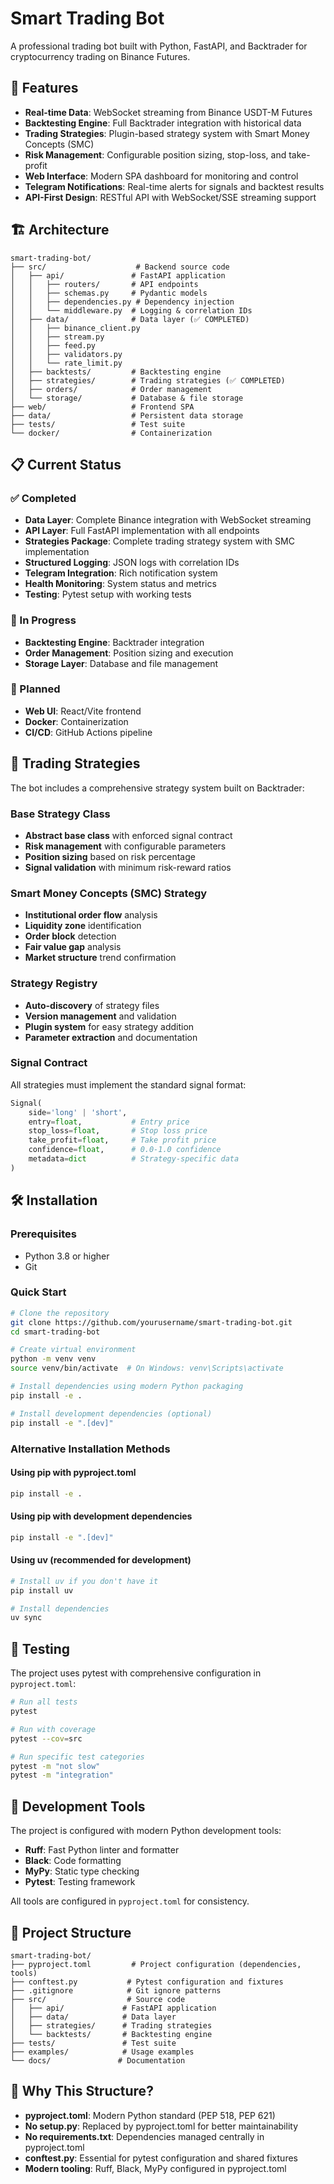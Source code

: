 # Smart Trading Bot

A professional trading bot built with Python, FastAPI, and Backtrader for cryptocurrency trading on Binance Futures.

## 🚀 Features

- **Real-time Data**: WebSocket streaming from Binance USDT-M Futures
- **Backtesting Engine**: Full Backtrader integration with historical data
- **Trading Strategies**: Plugin-based strategy system with Smart Money Concepts (SMC)
- **Risk Management**: Configurable position sizing, stop-loss, and take-profit
- **Web Interface**: Modern SPA dashboard for monitoring and control
- **Telegram Notifications**: Real-time alerts for signals and backtest results
- **API-First Design**: RESTful API with WebSocket/SSE streaming support

## 🏗️ Architecture

```
smart-trading-bot/
├── src/                    # Backend source code
│   ├── api/               # FastAPI application
│   │   ├── routers/       # API endpoints
│   │   ├── schemas.py     # Pydantic models
│   │   ├── dependencies.py # Dependency injection
│   │   └── middleware.py  # Logging & correlation IDs
│   ├── data/              # Data layer (✅ COMPLETED)
│   │   ├── binance_client.py
│   │   ├── stream.py
│   │   ├── feed.py
│   │   ├── validators.py
│   │   └── rate_limit.py
│   ├── backtests/         # Backtesting engine
│   ├── strategies/        # Trading strategies (✅ COMPLETED)
│   ├── orders/            # Order management
│   └── storage/           # Database & file storage
├── web/                   # Frontend SPA
├── data/                  # Persistent data storage
├── tests/                 # Test suite
└── docker/                # Containerization
```

## 📋 Current Status

### ✅ Completed
- **Data Layer**: Complete Binance integration with WebSocket streaming
- **API Layer**: Full FastAPI implementation with all endpoints
- **Strategies Package**: Complete trading strategy system with SMC implementation
- **Structured Logging**: JSON logs with correlation IDs
- **Telegram Integration**: Rich notification system
- **Health Monitoring**: System status and metrics
- **Testing**: Pytest setup with working tests

### 🔄 In Progress
- **Backtesting Engine**: Backtrader integration
- **Order Management**: Position sizing and execution
- **Storage Layer**: Database and file management

### 📝 Planned
- **Web UI**: React/Vite frontend
- **Docker**: Containerization
- **CI/CD**: GitHub Actions pipeline

## 🎯 Trading Strategies

The bot includes a comprehensive strategy system built on Backtrader:

### Base Strategy Class
- **Abstract base class** with enforced signal contract
- **Risk management** with configurable parameters
- **Position sizing** based on risk percentage
- **Signal validation** with minimum risk-reward ratios

### Smart Money Concepts (SMC) Strategy
- **Institutional order flow** analysis
- **Liquidity zone** identification
- **Order block** detection
- **Fair value gap** analysis
- **Market structure** trend confirmation

### Strategy Registry
- **Auto-discovery** of strategy files
- **Version management** and validation
- **Plugin system** for easy strategy addition
- **Parameter extraction** and documentation

### Signal Contract
All strategies must implement the standard signal format:
```python
Signal(
    side='long' | 'short',
    entry=float,           # Entry price
    stop_loss=float,       # Stop loss price
    take_profit=float,     # Take profit price
    confidence=float,      # 0.0-1.0 confidence
    metadata=dict          # Strategy-specific data
)
```

## 🛠️ Installation

### Prerequisites
- Python 3.8 or higher
- Git

### Quick Start
```bash
# Clone the repository
git clone https://github.com/yourusername/smart-trading-bot.git
cd smart-trading-bot

# Create virtual environment
python -m venv venv
source venv/bin/activate  # On Windows: venv\Scripts\activate

# Install dependencies using modern Python packaging
pip install -e .

# Install development dependencies (optional)
pip install -e ".[dev]"
```

### Alternative Installation Methods

#### Using pip with pyproject.toml
```bash
pip install -e .
```

#### Using pip with development dependencies
```bash
pip install -e ".[dev]"
```

#### Using uv (recommended for development)
```bash
# Install uv if you don't have it
pip install uv

# Install dependencies
uv sync
```

## 🧪 Testing

The project uses pytest with comprehensive configuration in `pyproject.toml`:

```bash
# Run all tests
pytest

# Run with coverage
pytest --cov=src

# Run specific test categories
pytest -m "not slow"
pytest -m "integration"
```

## 🔧 Development Tools

The project is configured with modern Python development tools:

- **Ruff**: Fast Python linter and formatter
- **Black**: Code formatting
- **MyPy**: Static type checking
- **Pytest**: Testing framework

All tools are configured in `pyproject.toml` for consistency.

## 📁 Project Structure

```
smart-trading-bot/
├── pyproject.toml         # Project configuration (dependencies, tools)
├── conftest.py           # Pytest configuration and fixtures
├── .gitignore            # Git ignore patterns
├── src/                  # Source code
│   ├── api/             # FastAPI application
│   ├── data/            # Data layer
│   ├── strategies/      # Trading strategies
│   └── backtests/       # Backtesting engine
├── tests/               # Test suite
├── examples/            # Usage examples
└── docs/               # Documentation
```

## 🚀 Why This Structure?

- **pyproject.toml**: Modern Python standard (PEP 518, PEP 621)
- **No setup.py**: Replaced by pyproject.toml for better maintainability
- **No requirements.txt**: Dependencies managed centrally in pyproject.toml
- **conftest.py**: Essential for pytest configuration and shared fixtures
- **Modern tooling**: Ruff, Black, MyPy configured in pyproject.toml
